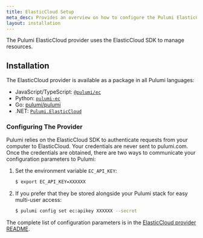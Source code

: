 ```yaml
---
title: ElasticCloud Setup
meta_desc: Provides an overview on how to configure the Pulumi ElasticCloud Provider.
layout: installation
---
```


The Pulumi ElasticCloud provider uses the ElasticCloud SDK to manage resources.

## Installation

The ElasticCloud provider is available as a package in all Pulumi languages:

* JavaScript/TypeScript: [`@pulumi/ec`](https://www.npmjs.com/package/@pulumi/ec)
* Python: [`pulumi-ec`](https://pypi.org/project/pulumi-ec/)
* Go: [pulumi/pulumi](https://github.com/pulumi/pulumi-ec)
* .NET: [`Pulumi.ElasticCloud`](https://www.nuget.org/packages/Pulumi.ElasticCloud)

### Configuring The Provider

Pulumi relies on the ElasticCloud SDK to authenticate requests from your computer to ElasticCloud. Your credentials are never sent
to pulumi.com. Once the credentials are obtained, there are two ways to communicate your configuration parameters to Pulumi:

1. Set the environment variable `EC_API_KEY`:

    ```bash
    $ export EC_API_KEY=XXXXXX
    ```

2. If you prefer that they be stored alongside your Pulumi stack for easy multi-user access:

    ```bash
    $ pulumi config set ec:apikey XXXXXX --secret
    ```

 The complete list of
configuration parameters is in the [ElasticCloud provider README](https://github.com/pulumi/pulumi-ec/blob/master/README.md).
